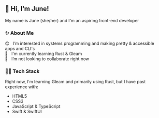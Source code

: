 ## 👋 Hi, I’m June!

My name is June (she/her) and I'm an aspiring front-end developer

### ✨ About Me

😊 &nbsp; I’m interested in systems programming and making pretty & accessible apps and CLI's\
🌱 &nbsp; I'm currently learning Rust & Gleam\
💖 &nbsp; I’m not looking to collaborate right now

### 👩‍💻 Tech Stack
Right now, I'm learning Gleam and primarily using Rust, but I have past experience with:
* HTML5
* CSS3
* JavaScript & TypeScript
* Swift & SwiftUI
